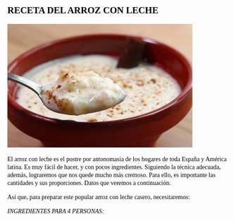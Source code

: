 ## <span style="color:black;font-family:Castellar;font-size:18;">**RECETA DEL ARROZ CON LECHE** </span>

![Imagen montaje](Arroz_con_leche.jpg)

<span style="color:black;font-family:Time New Roman;family-size:12;">El arroz con leche es el postre por antonomasia de los hogares de toda España y América latina. Es muy fácil de hacer, y con pocos ingredientes. Siguiendo la técnica adecuada, además, lograremos que nos quede mucho más cremoso. Para ello, es importante las cantidades y sus proporciones. Datos que veremos a continuación.
  
<span style="color:black;font-family:Time New Roman;family-size:12;">Así que, para preparar este popular arroz con leche casero, necesitaremos:
  
<span style="color:black;font-family:Time New Roman;family-size:14;">*INGREDIENTES PARA 4 PERSONAS:*</span>


  
  
